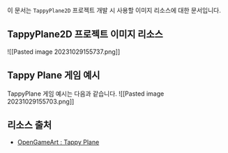 이 문서는 `TappyPlane2D` 프로젝트 개발 시 사용할 이미지 리소스에 대한 문서입니다.

## TappyPlane2D 프로젝트 이미지 리소스

![[Pasted image 20231029155737.png]]
## Tappy Plane 게임 예시
TappyPlane 게임 예시는 다음과 같습니다.
![[Pasted image 20231029155703.png]]
## 리소스 출처
- [OpenGameArt : Tappy Plane](https://opengameart.org/content/tappy-plane)